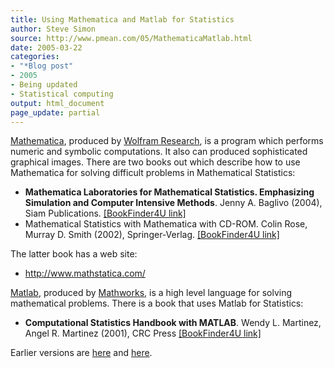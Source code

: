 ```yaml
---
title: Using Mathematica and Matlab for Statistics
author: Steve Simon
source: http://www.pmean.com/05/MathematicaMatlab.html
date: 2005-03-22
categories:
- "*Blog post"
- 2005
- Being updated
- Statistical computing
output: html_document
page_update: partial
---
```

[Mathematica](http://www.wolfram.com/products/mathematica/introduction.html),
produced by [Wolfram Research](http://www.wolfram.com/), is a program
which performs numeric and symbolic computations. It also can produced
sophisticated graphical images. There are two books out which describe
how to use Mathematica for solving difficult problems in Mathematical
Statistics:

- **Mathematica Laboratories for Mathematical Statistics. Emphasizing
Simulation and Computer Intensive Methods**. Jenny A. Baglivo
(2004), Siam Publications. [\[BookFinder4U
link\]](http://www.bookfinder4u.com/detail/0898715660.html)
- Mathematical Statistics with Mathematica with CD-ROM. Colin Rose,
Murray D. Smith (2002), Springer-Verlag. [\[BookFinder4U
link\]](http://www.bookfinder4u.com/detail/0387952349.html)

The latter book has a web site:

- <http://www.mathstatica.com/>

[Matlab](http://www.mathworks.com/products/matlab/), produced by
[Mathworks](http://www.mathworks.com/), is a high level language for
solving mathematical problems. There is a book that uses Matlab for
Statistics:

- **Computational Statistics Handbook with MATLAB**. Wendy L.
Martinez, Angel R. Martinez (2001), CRC Press [\[BookFinder4U
link\]](http://www.bookfinder4u.com/detail/1584882298.html)

Earlier versions are [here][sim1] and [here][sim2].


[sim1]: http://www.pmean.com/05/MathematicaMatlab.html
[sim2]: http://new.pmean.com/mathematica-resources/
